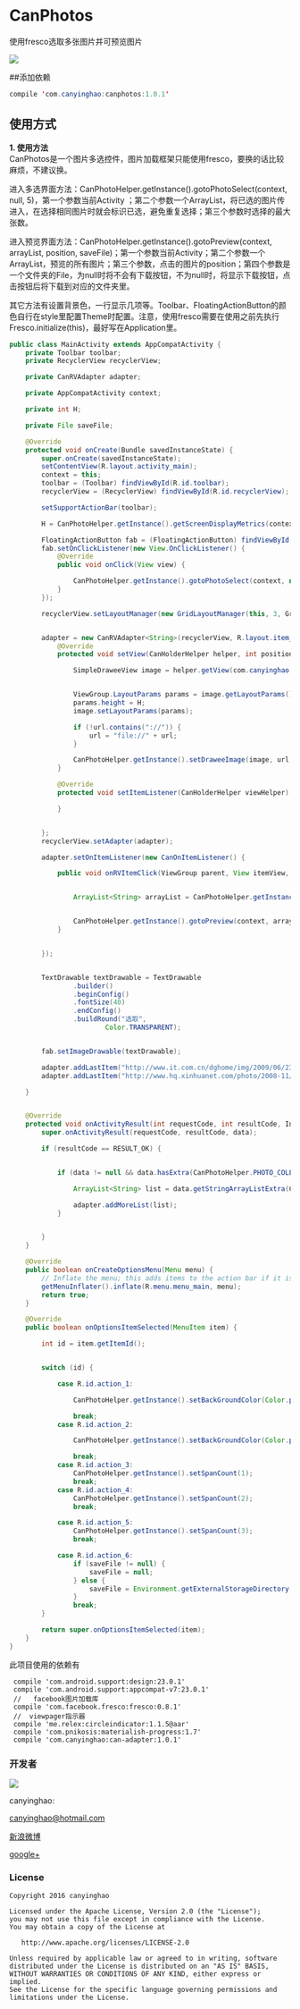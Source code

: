 # CanPhotos
使用fresco选取多张图片并可预览图片


 ![](./pic/CanPhotos.gif)  

##添加依赖
```JAVA
compile 'com.canyinghao:canphotos:1.0.1'
```

## 使用方式 
**1. 使用方法**  
CanPhotos是一个图片多选控件，图片加载框架只能使用fresco，要换的话比较麻烦，不建议换。

进入多选界面方法：CanPhotoHelper.getInstance().gotoPhotoSelect(context, null, 5)，第一个参数当前Activity ；第二个参数一个ArrayList<String>，将已选的图片传进入，在选择相同图片时就会标识已选，避免重复选择；第三个参数时选择的最大张数。

进入预览界面方法：CanPhotoHelper.getInstance().gotoPreview(context, arrayList, position, saveFile)；第一个参数当前Activity；第二个参数一个ArrayList<String>，预览的所有图片；第三个参数，点击的图片的position；第四个参数是一个文件夹的File，为null时将不会有下载按钮，不为null时，将显示下载按钮，点击按钮后将下载到对应的文件夹里。

其它方法有设置背景色，一行显示几项等。Toolbar、FloatingActionButton的颜色自行在style里配置Theme时配置。注意，使用fresco需要在使用之前先执行Fresco.initialize(this)，最好写在Application里。
```JAVA
public class MainActivity extends AppCompatActivity {
    private Toolbar toolbar;
    private RecyclerView recyclerView;

    private CanRVAdapter adapter;

    private AppCompatActivity context;

    private int H;

    private File saveFile;

    @Override
    protected void onCreate(Bundle savedInstanceState) {
        super.onCreate(savedInstanceState);
        setContentView(R.layout.activity_main);
        context = this;
        toolbar = (Toolbar) findViewById(R.id.toolbar);
        recyclerView = (RecyclerView) findViewById(R.id.recyclerView);

        setSupportActionBar(toolbar);

        H = CanPhotoHelper.getInstance().getScreenDisplayMetrics(context).widthPixels / 3;

        FloatingActionButton fab = (FloatingActionButton) findViewById(R.id.fab);
        fab.setOnClickListener(new View.OnClickListener() {
            @Override
            public void onClick(View view) {

                CanPhotoHelper.getInstance().gotoPhotoSelect(context, null, 5);
            }
        });

        recyclerView.setLayoutManager(new GridLayoutManager(this, 3, GridLayoutManager.VERTICAL, false));


        adapter = new CanRVAdapter<String>(recyclerView, R.layout.item_album) {
            @Override
            protected void setView(CanHolderHelper helper, int position, String url) {

                SimpleDraweeView image = helper.getView(com.canyinghao.canphotos.R.id.image);


                ViewGroup.LayoutParams params = image.getLayoutParams();
                params.height = H;
                image.setLayoutParams(params);

                if (!url.contains("://")) {
                    url = "file://" + url;
                }

                CanPhotoHelper.getInstance().setDraweeImage(image, url, 0, 0);
            }

            @Override
            protected void setItemListener(CanHolderHelper viewHelper) {

            }


        };
        recyclerView.setAdapter(adapter);

        adapter.setOnItemListener(new CanOnItemListener() {

            public void onRVItemClick(ViewGroup parent, View itemView, int position) {


                ArrayList<String> arrayList = CanPhotoHelper.getInstance().getLocalPreviewList((ArrayList<String>) adapter.getList());


                CanPhotoHelper.getInstance().gotoPreview(context, arrayList, position, saveFile);
            }


        });


        TextDrawable textDrawable = TextDrawable
                .builder()
                .beginConfig()
                .fontSize(40)
                .endConfig()
                .buildRound("选取",
                        Color.TRANSPARENT);


        fab.setImageDrawable(textDrawable);

        adapter.addLastItem("http://www.it.com.cn/dghome/img/2009/06/23/17/090623_tv_tf2_13h.jpg");
        adapter.addLastItem("http://www.hq.xinhuanet.com/photo/2008-11/12/xinsrc_5831105121112593526741.jpg");

    }


    @Override
    protected void onActivityResult(int requestCode, int resultCode, Intent data) {
        super.onActivityResult(requestCode, resultCode, data);

        if (resultCode == RESULT_OK) {


            if (data != null && data.hasExtra(CanPhotoHelper.PHOTO_COLLECTION)) {

                ArrayList<String> list = data.getStringArrayListExtra(CanPhotoHelper.PHOTO_COLLECTION);

                adapter.addMoreList(list);
            }


        }
    }

    @Override
    public boolean onCreateOptionsMenu(Menu menu) {
        // Inflate the menu; this adds items to the action bar if it is present.
        getMenuInflater().inflate(R.menu.menu_main, menu);
        return true;
    }

    @Override
    public boolean onOptionsItemSelected(MenuItem item) {

        int id = item.getItemId();


        switch (id) {

            case R.id.action_1:

                CanPhotoHelper.getInstance().setBackGroundColor(Color.parseColor("#222222"));

                break;
            case R.id.action_2:

                CanPhotoHelper.getInstance().setBackGroundColor(Color.parseColor("#eeeeee"));

                break;
            case R.id.action_3:
                CanPhotoHelper.getInstance().setSpanCount(1);
                break;
            case R.id.action_4:
                CanPhotoHelper.getInstance().setSpanCount(2);
                break;

            case R.id.action_5:
                CanPhotoHelper.getInstance().setSpanCount(3);
                break;

            case R.id.action_6:
                if (saveFile != null) {
                    saveFile = null;
                } else {
                    saveFile = Environment.getExternalStorageDirectory();
                }
                break;
        }

        return super.onOptionsItemSelected(item);
    }
}

``` 

此项目使用的依赖有
``` 
 compile 'com.android.support:design:23.0.1'
 compile 'com.android.support:appcompat-v7:23.0.1'
 //   facebook图片加载库
 compile 'com.facebook.fresco:fresco:0.8.1'
 //  viewpager指示器
 compile 'me.relex:circleindicator:1.1.5@aar'
 compile 'com.pnikosis:materialish-progress:1.7'
 compile 'com.canyinghao:can-adapter:1.0.1'

``` 





### 开发者

![](https://avatars3.githubusercontent.com/u/12572840?v=3&s=460) 

canyinghao: 

<canyinghao@hotmail.com>  

[新浪微博](http://weibo.com/u/5670978460)

[google+](https://plus.google.com/u/0/109542533436298291853)

### License

    Copyright 2016 canyinghao

    Licensed under the Apache License, Version 2.0 (the "License");
    you may not use this file except in compliance with the License.
    You may obtain a copy of the License at

       http://www.apache.org/licenses/LICENSE-2.0

    Unless required by applicable law or agreed to in writing, software
    distributed under the License is distributed on an "AS IS" BASIS,
    WITHOUT WARRANTIES OR CONDITIONS OF ANY KIND, either express or implied.
    See the License for the specific language governing permissions and
    limitations under the License.




